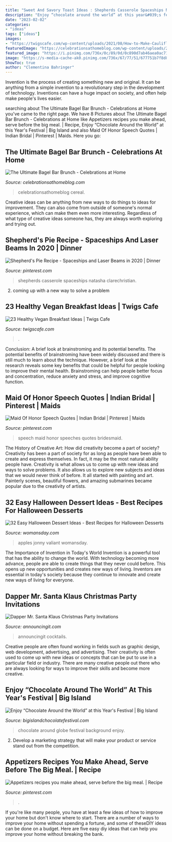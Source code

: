 ```yaml
---
title: "Sweet And Savory Toast Ideas : Shepherds Casserole Spaceships Natasha Clarechristian"
description: "Enjoy “chocolate around the world” at this year&#039;s festival"
date: "2023-02-02"
categories:
- "ideas"
tags: ["ideas"]
images:
- "https://twigscafe.com/wp-content/uploads/2021/08/How-to-Make-Cauliflower-Rice-1200.jpg"
featuredImage: "https://celebrationsathomeblog.com/wp-content/uploads/2017/09/savory-bagel-toppings.jpg"
featured_image: "https://i.pinimg.com/736x/0c/89/0d/0c890d7ab46aea0ac71cddd4d03f7038.jpg"
image: "https://s-media-cache-ak0.pinimg.com/736x/67/77/51/677751b7f8d80eddf5c494a910d0d5d1--bridesmaid-speeches-wedding-speeches.jpg"
ShowToc: true
author: "Clementina Bahringer"
---
```



Invention is the process of creating something new and original. It can be anything from a simple invention to a revolutionary step in the development of technology. Inventions can have a huge impact on society, and often help make people's lives easier.

	

		
searching about The Ultimate Bagel Bar Brunch - Celebrations at Home you've came to the right page. We have 8 Pictures about The Ultimate Bagel Bar Brunch - Celebrations at Home like Appetizers recipes you make ahead, serve before the big meal. | Recipe, Enjoy “Chocolate Around the World” at this Year&#039;s Festival | Big Island and also Maid Of Honor Speech Quotes | Indian Bridal | Pinterest | Maids. Here you go:
		
    
## The Ultimate Bagel Bar Brunch - Celebrations At Home

<img loading=lazy src="https://celebrationsathomeblog.com/wp-content/uploads/2017/09/savory-bagel-toppings.jpg" onerror="this.onerror=null;this.src='https://tse1.mm.bing.net/th?id=OIP.WBKEk0K3jP8jxVW198A0pAHaKO&amp;pid=15.1';" alt="The Ultimate Bagel Bar Brunch - Celebrations at Home">

_Source: celebrationsathomeblog.com_

>celebrationsathomeblog cereal. 

	

Creative ideas can be anything from new ways to do things to ideas for improvement. They can also come from outside of someone's normal experience, which can make them even more interesting. Regardless of what type of creative ideas someone has, they are always worth exploring and trying out.

    
## Shepherd&#039;s Pie Recipe - Spaceships And Laser Beams In 2020 | Dinner

<img loading=lazy src="https://i.pinimg.com/736x/ad/32/77/ad3277a0ea8e5483f74066808aae5d14.jpg" onerror="this.onerror=null;this.src='https://tse3.mm.bing.net/th?id=OIP.TAh8QERQD5B0YdJLUOwe3gHaLH&amp;pid=15.1';" alt="Shepherd&#039;s Pie Recipe - Spaceships and Laser Beams in 2020 | Dinner">

_Source: pinterest.com_

>shepherds casserole spaceships natasha clarechristian. 

	

2. coming up with a new way to solve a problem 

    
## 23 Healthy Vegan Breakfast Ideas | Twigs Cafe

<img loading=lazy src="https://twigscafe.com/wp-content/uploads/2021/08/How-to-Make-Cauliflower-Rice-1200.jpg" onerror="this.onerror=null;this.src='https://tse4.mm.bing.net/th?id=OIP.phJEZ6rv2n9uCxI1RU1p8AHaLH&amp;pid=15.1';" alt="23 Healthy Vegan Breakfast Ideas | Twigs Cafe">

_Source: twigscafe.com_

>. 

	

Conclusion: A brief look at brainstroming and its potential benefits.
The potential benefits of brainstroming have been widely discussed and there is still much to learn about the technique. However, a brief look at the research reveals some key benefits that could be helpful for people looking to improve their mental health. Brainstroming can help people better focus and concentration, reduce anxiety and stress, and improve cognitive function.

    
## Maid Of Honor Speech Quotes | Indian Bridal | Pinterest | Maids

<img loading=lazy src="https://s-media-cache-ak0.pinimg.com/736x/67/77/51/677751b7f8d80eddf5c494a910d0d5d1--bridesmaid-speeches-wedding-speeches.jpg" onerror="this.onerror=null;this.src='https://tse1.mm.bing.net/th?id=OIP.cZ7Wk_xWxAnphfXxmBEfUAHaJ4&amp;pid=15.1';" alt="Maid Of Honor Speech Quotes | Indian Bridal | Pinterest | Maids">

_Source: pinterest.com_

>speech maid honor speeches quotes bridesmaid. 

	

The History of Creative Art: How did creativity become a part of society?
Creativity has been a part of society for as long as people have been able to create and express themselves. In fact, it may be the most natural ability people have. Creativity is what allows us to come up with new ideas and ways to solve problems. It also allows us to explore new subjects and ideas that we would never think of before. It all started with painting and art. Painterly scenes, beautiful flowers, and amazing submarines became popular due to the creativity of artists.

    
## 32 Easy Halloween Dessert Ideas - Best Recipes For Halloween Desserts

<img loading=lazy src="https://hips.hearstapps.com/wdy.h-cdn.co/assets/16/32/1470851636-halc0111-twilight-002.jpg?crop=1.0xw:1xh;center,top&amp;resize=768:*" onerror="this.onerror=null;this.src='https://tse2.mm.bing.net/th?id=OIP.Bnij8EDNupaNvz_6UxXPPgHaLH&amp;pid=15.1';" alt="32 Easy Halloween Dessert Ideas - Best Recipes for Halloween Desserts">

_Source: womansday.com_

>apples jonny valiant womansday. 

	

The Importance of Invention in Today's World
Invention is a powerful tool that has the ability to change the world. With technology becoming more advance, people are able to create things that they never could before. This opens up new opportunities and creates new ways of living. Inventors are essential in today's society because they continue to innovate and create new ways of living for everyone.

    
## Dapper Mr. Santa Klaus Christmas Party Invitations

<img loading=lazy src="https://www.announcingit.com/holiday-invitations-and-christmas-invitations/images/zDapperKlaus.jpg" onerror="this.onerror=null;this.src='https://tse2.mm.bing.net/th?id=OIP.VvBuwdNjON3O1U9Bh3XCkQAAAA&amp;pid=15.1';" alt="Dapper Mr. Santa Klaus Christmas Party Invitations">

_Source: announcingit.com_

>announcingit cocktails. 

	

Creative people are often found working in fields such as graphic design, web development, advertising, and advertising. Their creativity is often used to come up with new ideas or concepts that can be put to use in a particular field or industry. There are many creative people out there who are always looking for ways to improve their skills and become more creative.

    
## Enjoy “Chocolate Around The World” At This Year&#039;s Festival | Big Island

<img loading=lazy src="https://bigislandchocolatefestival.com/wp-content/uploads/2018/02/shutterstock_17764615.jpg" onerror="this.onerror=null;this.src='https://tse3.mm.bing.net/th?id=OIP.ZRcM5YcV4J8Pc3OOjMHVYgHaHD&amp;pid=15.1';" alt="Enjoy “Chocolate Around the World” at this Year&#039;s Festival | Big Island">

_Source: bigislandchocolatefestival.com_

>chocolate around globe festival background enjoy. 

	

2. Develop a marketing strategy that will make your product or service stand out from the competition.

    
## Appetizers Recipes You Make Ahead, Serve Before The Big Meal. | Recipe

<img loading=lazy src="https://i.pinimg.com/736x/0c/89/0d/0c890d7ab46aea0ac71cddd4d03f7038.jpg" onerror="this.onerror=null;this.src='https://tse3.mm.bing.net/th?id=OIP.6GO7ezXeh0JRmnhRqwzRawHaLH&amp;pid=15.1';" alt="Appetizers recipes you make ahead, serve before the big meal. | Recipe">

_Source: pinterest.com_

>. 

	

If you're like many people, you have at least a few ideas of how to improve your home but don't know where to start. There are a number of ways to improve your home without spending a fortune, and some of theseDIY ideas can be done on a budget. Here are five easy diy ideas that can help you improve your home without breaking the bank.


